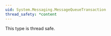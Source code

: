 ```yaml
---
uid: System.Messaging.MessageQueueTransaction
thread_safety: *content
---
```


This type is thread safe.


